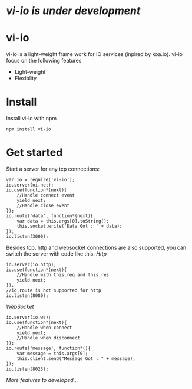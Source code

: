 # *vi-io is under development*
# vi-io
vi-io is a light-weight frame work for IO services (inpired by koa.io). vi-io focus on the following features
* Light-weight
* Flexiblity

# Install
Install vi-io with npm

    npm install vi-io

# Get started
Start a server for any tcp connections:

    var io = require('vi-io');
    io.server(oi.net);
    io.use(function*(next){
        //Handle connect event
        yield next;
        //Handle close event
    });
    io.route('data', function*(next){
        var data = this.args[0].toString();
        this.socket.write('Data Got : ' + data);
    });
    io.listen(3000);

Besides tcp, http and websocket connections are also supported, you can switch the server with code like this:
*Http*

    io.server(io.http); 
    io.use(function*(next){
        //Handle with this.req and this.res
        yield next;
    });
    //io.route is not supported for http
    io.listen(8080);

*WebSocket*

    io.server(io.ws);
    io.use(function*(next){
        //Handle when connect
        yield next;
        //Handle when disconnect
    });
    io.route('message', function*(){
        var message = this.args[0];
        this.client.send("Message Got : " + message);
    });
    io.listen(8023);

*More features to developed...*

